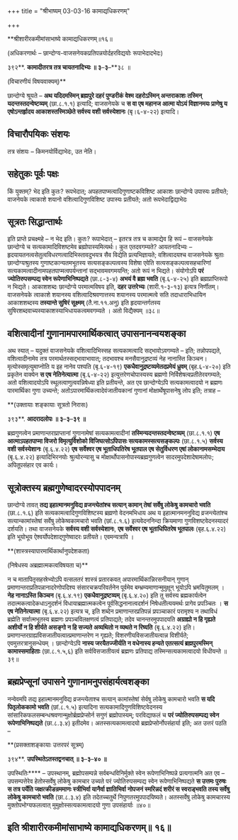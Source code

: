 +++
title = "श्रीभाष्यम् 03-03-16 कामाद्यधिकरणम्"

+++
<div claऽऽ="elementor-widget-container">

**श्रीशारीरकमीमांसाभाष्ये कामाद्यधिकरणम्॥१६॥

(अधिकरणार्थः – छान्दोग्य-वाजसनेयकप्रतिपन्नयोर्दहरविद्ययोः रूपाभेदादभेदः)

३९२**. **कामादीतरत्र तत्र चायतनादिभ्यः ॥ ३**–**३**–**३८ ॥

(विचारणीयं विषयवाक्यम्)**

छान्दोग्ये श्रूयते – **अथ यदिदमस्मिन् ब्रह्मपुरे दहरं पुण्डरीकं वेश्म दहरोऽस्मिन् अन्तराकाशः तस्मिन् यदन्तस्तदन्वेष्टव्यम्** (छा.८.१.१) इत्यादि; वाजसनेयके च **स वा एष महानज आत्मा योऽयं विज्ञानमयः प्राणेषु य एषोऽन्तर्हृादय आकाशस्तस्मिञ्छेते सर्वस्य वशी सर्वस्येशानः** (बृ।६-४-२२) इत्यादि।

## विचारौपयिकः संशयः

तत्र संशयः – किमनयोर्विद्याभेदः, उत नेति।

## सहेतुकः पूर्वः पक्षः

किं युक्तम्? भेद इति कुतः? रूपभेदात्; अपहतपाप्मत्वादिगुणाष्टकविशिष्ट आकाशः छान्दोग्ये उपास्यः प्रतीयते; वाजनेयके त्वाकाशे शयानो वशित्वादिगुणविशिष्ट उपास्यः प्रतीयते; अतो रूपभेदाद्विद्याभेदः

## सूत्रतः सिद्धान्तार्थः

इति प्राप्ते प्रचक्ष्महे – न भेद इति। कुतः? रूपाभेदात् – इतरत्र तत्र च कामाद्येव हि रूपं – वाजसनेयके छान्दोग्ये च सत्यकामादिविशष्टमेव ब्रह्मोपास्यमित्यर्थः। कुत एतदवगम्यते? आयतनादिभ्यः – हृदयायतनत्वसेतुत्वविधरणत्वादिभिस्तावदुभयत्र सैव विद्येति प्रत्यभिज्ञायते; वशित्वादयश्च वाजसनेयके श्रुताः छान्दोग्यश्रुतस्य गुणाष्टकान्यतमभूतस्य सत्यसङ्कल्पत्वस्य विशेषा एवेति सत्यसङ्कल्पत्वसहचारिणां सत्यकामत्वादीनामपहतपाप्मत्वपर्यन्तानां सद्भावमवगमयन्ति; अतो रूपं न भिद्यते। संयोगोऽपि **परं ज्योतिरुपसम्पद्य स्वेन रूपेणाभिनिष्पद्यते** (छा.८-३-४)
**अभयं वै ब्रह्म भवति** (बृ.६-४-२५) इति ब्रह्मप्राप्तिरूपो न भिद्यते। आकाशशब्दः छान्दोग्ये परमात्मविषय इति, **दहर उत्तरेभ्यः** (शारी.१-३-१३) इत्यत्र निर्णीतम्। वाजसनेयके त्वाकाशे शयानस्य वशित्वादिश्रवणात्तस्य शयानस्य परमात्मत्वे सति तदाधाराभिधायिन आकाशशब्दस्य **तस्यान्ते सुषिरं सूक्ष्मम्** (तै.ना.११.अनु) इति हृदयान्तर्गतस्य सुषिरशब्दवाच्यस्याकाशस्याभिधायकत्वमवगम्यते । अतो विद्यैक्यम् ॥३८॥

## वशित्वादीनां गुणानामपारमार्थिकत्वात् उपासनानन्वयशङ्का

अथ स्यात् – यदुक्तं वाजसनेयके वशित्वादिभिस्सह सत्यकामत्वादि सद्भावोऽवगम्यते – इति; तन्नोपपद्यते, वशित्वादीनामेव तत्र परमार्थतस्सद्भावाभावात्; तदभावश्च मनसैवानुद्रष्टव्यं नेह नानास्ति किञ्चन। मृत्योस्समृत्युमाप्नोति य इह नानेव पश्यति (बृ.६-४-१९) **एकधैवानुद्रष्टव्यमेतदप्रमेयं ध्रुवम्** (बृह.६-४-२०) इति प्रकृतेन वाक्येन **स एष नेतिनेत्यात्मा** (बृ.६-४-२२) इत्युत्तरेणचोपास्यस्य ब्रह्मणो निर्विशेषत्वप्रतीतेरवगम्यते; अतो वशित्वादयोऽपि स्थूलत्वाणुत्ववन्निषेध्या इति प्रतीयन्ते, अत एव छान्दोग्येऽपि सत्यकामत्वादयो न ब्रह्मणः पारमार्थिका गुणा उच्यन्ते; अतोऽपारमार्थिकत्वादेवंजातीयकानां गुणानां मोक्षार्थेषूपासनेषु लोप इति; तत्राह –

**(उक्तायाः शङ्कायाः सूत्रतो निरासः)

३९३**. **आदरादलोपः ॥ ३**–**३**–**३९ ॥**

ब्रह्मगुणत्वेन प्रमाणान्तराप्राप्तानां गुणानामेषां सत्यकामत्वादीनां
**तस्मिन्यदन्तस्तदन्वेष्टव्यम्** (छा.८.१.१) **एष आत्माऽपहतपाप्मा विजरो विमृत्युर्विशोको विजिघत्सोऽपिपासः सत्यकामस्सत्यसङ्कल्पः** (छा.८.१.५) **सर्वस्य वशी सर्वस्येशानः** (बृ.६.४.२२) **एष सर्वेश्वर एष भूताधिपतिरेष भूतपाल एष सेतुर्विधरण एषां लोकानामसम्भेदाय** (बृ.६.४.२२) इत्यादिभिरनयोः श्रुत्योरन्यासु च मोक्षार्थोपासनोपास्यब्रह्मगुणत्वेन सादरमुपदेशादेषामलोपः; अपितूपसंहार एव कार्यः।

## सूत्रोक्तस्य ब्रह्मगुणेष्वादरस्योपपादनम्

छान्दोग्ये तावत् **तद्य इहात्मानमनुविद्य व्रजन्त्येतांश्च सत्यान् कामान् तेषां सर्वेषु लोकेषु कामचारो भवति** (छा.८.१.६) इति सत्यकामत्वादिगुणविशिष्टस्य ब्रह्मणो वेदनमभिधाय
अथ य इहात्मानमननुविद्य व्रजन्त्येतांश्च सत्यान्कामांस्तेषां सर्वेषु लोकेष्वकामचारो भवति (छां.८.१.६) इत्यवेदननिन्दा क्रियमाणा गुणविशष्टवेदनस्यादरं दर्शयति। तथा वाजसनेयके **सर्वस्य वशी सर्वस्येशानः**, **एष सर्वेश्वर एष भूताधिपितरेष भूतपालः** (बृह.६.४.२२) इति भूयोभूय ऐश्वर्योपदेशाद्गुणेष्वादरः प्रतीयते। एवमन्यत्रापि ।

**(शास्त्रस्यापारमार्थिकार्थानुपदेशकता)

(निषेधस्य अब्रह्मात्मकत्वविषयता च)**

न च मातापितृसहस्रेभ्योऽपि वत्सलतरं शास्त्रं प्रतारकवत् अपारमार्थिकान्निरसनीयान् गुणान् प्रमाणान्तराप्रतिपन्नानादरेणोपदिश्य संसारचक्रपरिवर्तनेन पूर्वमेव बम्भ्रम्यमाणान्मुमुक्षून् भूयोऽपि भ्रमयितुमलम् । **नेह नानाऽस्ति किञ्चन** (बृ.६.४.१९)
**एकधैवानुद्रष्टव्यम्** (बृ.६.४.२०) इति तु सर्वस्य ब्रह्मकार्यत्वेन तदात्मकत्वादेकधाऽनुदर्शनं विधायाब्रह्मात्मकत्वेन पूर्वसिद्धनानात्वदर्शनं निषेधतीत्ययमर्थः प्रागेव प्रपञ्चितः । **स एष नेतिनेत्यात्मा** (बृ.६.४.२२) इत्यत्र च, इति शब्देन प्रमाणान्तरप्रतिपन्नं प्रपञ्चाकारं परामृश्य न तथाविधं ब्रह्मेति सर्वात्मभूतस्य ब्रह्मणः प्रपञ्चविलक्षणत्वं प्रतिपाद्यते; तदेव चानन्तरमुपपादयति **अग्राह्यो न हि गृह्यते अशीर्यो न हि शीर्यते असङ्गो न हि सज्यते अव्यथितो न व्यथते न रिष्यति** (बृ.६.४.२२) इति। प्रमाणान्तरग्राह्यविसजातीयत्वात्प्रमाणान्तरेण न गृह्यते; विशरणीयविसजातीयत्वान्न विशीर्यते; एवमुत्तरत्रानुसन्धेयम् । छान्दोग्येऽपि
**नास्य जरयैतज्जीर्यति न वधेनास्य हन्यते एतत्सत्यं ब्रह्मपुरमस्मिन् कामास्समाहिताः** (छा.८.१.५,६) इति सर्वविसजातीयत्वं ब्रह्मणः प्रतिपाद्य तस्मिन्सत्यकामत्वादयो विधीयन्ते ॥३९॥

## ब्रह्मप्रेप्सूनां उपासने गुणानामनुपसंहार्यत्वशङ्का

नन्वेवमपि तद्य इहात्मानमनुविद्य व्रजन्त्येताश्च सत्यान् कामांस्तेषां सेर्वषु लोकेषु कामचारो भवति **स यदि पितृलोककामो भवति** (छां.८.१.५) इत्यादिना सत्यकामादिगुणविशिष्टवेदनस्य सांसारिकफलसम्बन्धश्रवणान्मुक्षोर्ब्रह्मप्रेप्सोर्न सगुणं ब्रह्मोपास्यम्; परविद्याफलं च **परं ज्योतिरुपसम्पद्य स्वेन रूपेणाभिनिष्पद्यते** (छा.८.३.४) इतीदमेव। अतस्सत्यकामत्वादयो ब्रह्मप्रेप्सोर्नोपसंहार्या इति; अत उत्तरं पठति –

**(प्रसक्ताशङ्कायाः उत्तरपरं सूत्रम्)

३९४**. **उपस्थितेऽतस्तद्वनचात् ॥ ३**–**३**–**४० ॥**

उपस्थितिः**** – उपस्थानम्, ब्रह्मोपसम्पन्ने सर्वबन्धविनिर्मुक्ते स्वेन रूपेणाभिनिष्पन्ने प्रत्यगात्मनि अत एव – उपसम्पत्तेरेव हेतोस्सर्वेषु लोकेषु कामचार उच्यते परं ज्योतिरुपसम्पद्य स्वेन रूपेणाभिनिष्पद्यते **स उत्तमः पुरुषः स तत्र पर्येति जक्षत्क्रीडन्रममाणः स्त्रीभिर्वा यानैर्वा ज्ञातिभिर्वा नोपजनं स्मरिन्नदं शरीरं स स्वराड्भवति तस्य सर्वेषु लोकेषु कामचारो भवति** (छा.८.३.४) इति तदेतच्चतुर्थे निपुणतरमुपपादयिष्यते। अतस्सर्वेषु लोकेषु कामचारस्य मुक्तोपभोग्यफलत्वात् मुमुक्षोस्सत्यकामत्वादयो गुणा उपसंहार्याः ॥४०॥

## इति श्रीशारीरकमीमांसाभाष्ये कामाद्यधिकरणम्॥ १६॥

</div>

